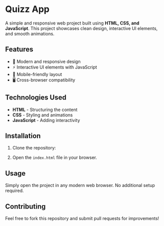 # Quizz App

A simple and responsive web project built using **HTML, CSS, and JavaScript**. This project showcases clean design, interactive UI elements, and smooth animations.

## Features

- 🎨 Modern and responsive design
- ⚡ Interactive UI elements with JavaScript
- 📱 Mobile-friendly layout
- 🖥️ Cross-browser compatibility

## Technologies Used

- **HTML** - Structuring the content
- **CSS** - Styling and animations
- **JavaScript** - Adding interactivity

## Installation

1. Clone the repository:

2. Open the `index.html` file in your browser.

## Usage

Simply open the project in any modern web browser. No additional setup required.

## Contributing

Feel free to fork this repository and submit pull requests for improvements!
